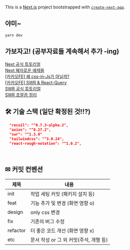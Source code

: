 This is a [Next.js](https://nextjs.org/) project bootstrapped with [`create-next-app`](https://github.com/vercel/next.js/tree/canary/packages/create-next-app).

## 야미~
```
yarn dev
```

## 가보자고! (공부자료들 계속해서 추가 -ing)
[Next 공식 튜토리얼](https://nextjs.org/learn/foundations/about-nextjs/what-is-nextjs)  
[Next 혜자로운 예제들](https://github.com/vercel/next.js/tree/canary/examples)  
[[카카오FE] 왜 css-in-Js가 아닐까?](https://fe-developers.kakaoent.com/2022/220210-css-in-kakaowebtoon/)  
[[카카오FE] SWR & React-Query](https://fe-developers.kakaoent.com/2022/220224-data-fetching-libs/)  
[SWR 공식 튜토리얼](https://swr.vercel.app/ko/docs/getting-started)  
[SWR 초깔끔 정리](https://min9nim.vercel.app/2020-10-05-swr-intro2/)

## 🛠 기술 스택 (일단 확정된 것!!?)

```json
  "recoil": "^0.7.3-alpha.2",
  "axios": "^0.27.2",
  "swr": "^1.3.0"
  "tailwindcss": "^3.0.24",
  "react-rough-notation": "^1.0.2",

```

<br />

## ✉ 커밋 컨벤션

| 제목      | 내용                             |
| -------- | ------------------------------- |
| init     | 작업 세팅 커밋 (패키지 설치 등)       |
| feat     | 기능 추가 및 변경 (화면 영향 o)       |
| design   | only css 변경                    |
| fix      | 기존의 버그 수정                    |
| refactor | 더 좋은 코드 개선 (화면 영향 x)       |
| etc      | 문서 작성 or 그 외 커밋(주석, 개행 등) |
